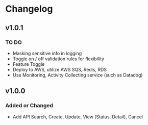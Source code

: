 # Changelog

## v1.0.1

### TO DO
- Masking sensitive info in logging
- Toggle on / off validation rules for flexibility
- Feature Toggle
- Deploy to AWS, utilize AWS SQS, Redis, RDS
- Use Monitoring, Activity Collecting service (such as Datadog)

## v1.0.0

### Added or Changed
- Add API Search, Create, Update, View (Status, Detail), Cancel